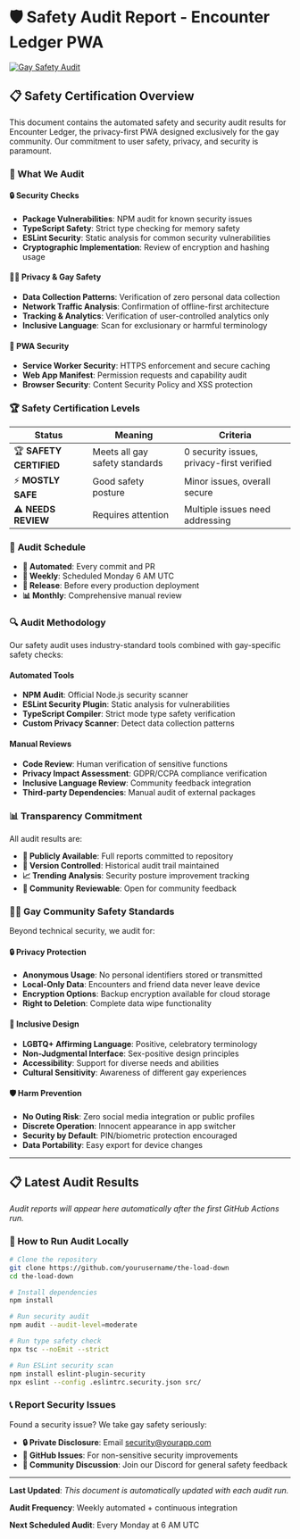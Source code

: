 # 🛡️ Safety Audit Report - Encounter Ledger PWA

[![Gay Safety Audit](https://img.shields.io/badge/Gay%20Safety-PENDING%20FIRST%20RUN-blue)](docs/SAFETY-AUDIT.md)

## 📋 Safety Certification Overview

This document contains the automated safety and security audit results for Encounter Ledger, the privacy-first PWA designed exclusively for the gay community. Our commitment to user safety, privacy, and security is paramount.

### 🎯 What We Audit

#### 🔒 **Security Checks**
- **Package Vulnerabilities**: NPM audit for known security issues
- **TypeScript Safety**: Strict type checking for memory safety
- **ESLint Security**: Static analysis for common security vulnerabilities
- **Cryptographic Implementation**: Review of encryption and hashing usage

#### 🏳️‍🌈 **Privacy & Gay Safety**
- **Data Collection Patterns**: Verification of zero personal data collection
- **Network Traffic Analysis**: Confirmation of offline-first architecture  
- **Tracking & Analytics**: Verification of user-controlled analytics only
- **Inclusive Language**: Scan for exclusionary or harmful terminology

#### 📱 **PWA Security**
- **Service Worker Security**: HTTPS enforcement and secure caching
- **Web App Manifest**: Permission requests and capability audit
- **Browser Security**: Content Security Policy and XSS protection

### 🏆 **Safety Certification Levels**

| Status | Meaning | Criteria |
|--------|---------|----------|
| 🏆 **SAFETY CERTIFIED** | Meets all gay safety standards | 0 security issues, privacy-first verified |
| ⚡ **MOSTLY SAFE** | Good safety posture | Minor issues, overall secure |
| ⚠️ **NEEDS REVIEW** | Requires attention | Multiple issues need addressing |

### 📅 **Audit Schedule**

- **🔄 Automated**: Every commit and PR
- **📅 Weekly**: Scheduled Monday 6 AM UTC  
- **🚀 Release**: Before every production deployment
- **📊 Monthly**: Comprehensive manual review

### 🔍 **Audit Methodology**

Our safety audit uses industry-standard tools combined with gay-specific safety checks:

#### **Automated Tools**
- **NPM Audit**: Official Node.js security scanner
- **ESLint Security Plugin**: Static analysis for vulnerabilities
- **TypeScript Compiler**: Strict mode type safety verification
- **Custom Privacy Scanner**: Detect data collection patterns

#### **Manual Reviews**  
- **Code Review**: Human verification of sensitive functions
- **Privacy Impact Assessment**: GDPR/CCPA compliance verification
- **Inclusive Language Review**: Community feedback integration
- **Third-party Dependencies**: Manual audit of external packages

### 📊 **Transparency Commitment**

All audit results are:
- **📖 Publicly Available**: Full reports committed to repository
- **🔄 Version Controlled**: Historical audit trail maintained
- **📈 Trending Analysis**: Security posture improvement tracking
- **💬 Community Reviewable**: Open for community feedback

### 🏳️‍🌈 **Gay Community Safety Standards**

Beyond technical security, we audit for:

#### **🔒 Privacy Protection**
- **Anonymous Usage**: No personal identifiers stored or transmitted
- **Local-Only Data**: Encounters and friend data never leave device
- **Encryption Options**: Backup encryption available for cloud storage
- **Right to Deletion**: Complete data wipe functionality

#### **💬 Inclusive Design**
- **LGBTQ+ Affirming Language**: Positive, celebratory terminology
- **Non-Judgmental Interface**: Sex-positive design principles
- **Accessibility**: Support for diverse needs and abilities
- **Cultural Sensitivity**: Awareness of different gay experiences

#### **🛡️ Harm Prevention**
- **No Outing Risk**: Zero social media integration or public profiles
- **Discrete Operation**: Innocent appearance in app switcher
- **Security by Default**: PIN/biometric protection encouraged
- **Data Portability**: Easy export for device changes

---

## 📋 Latest Audit Results

*Audit reports will appear here automatically after the first GitHub Actions run.*

### 🚀 How to Run Audit Locally

```bash
# Clone the repository
git clone https://github.com/yourusername/the-load-down
cd the-load-down

# Install dependencies
npm install

# Run security audit
npm audit --audit-level=moderate

# Run type safety check
npx tsc --noEmit --strict

# Run ESLint security scan
npm install eslint-plugin-security
npx eslint --config .eslintrc.security.json src/
```

### 📞 Report Security Issues

Found a security issue? We take gay safety seriously:

- **🔒 Private Disclosure**: Email security@yourapp.com
- **🐛 GitHub Issues**: For non-sensitive security improvements  
- **💬 Community Discussion**: Join our Discord for general safety feedback

---

**Last Updated**: *This document is automatically updated with each audit run.*

**Audit Frequency**: Weekly automated + continuous integration

**Next Scheduled Audit**: Every Monday at 6 AM UTC